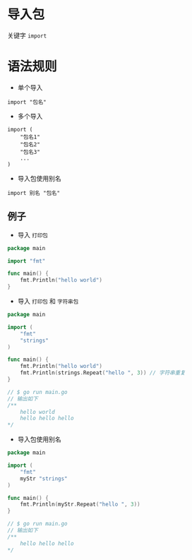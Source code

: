 # 导入包

关键字 `import`

# 语法规则

- 单个导入

```shell
import "包名"
```

- 多个导入

```shell
import (
    "包名1"
    "包名2"
    "包名3"
    ...
)
```

- 导入包使用别名

```shell
import 别名 "包名"
```

## 例子

- 导入 `打印包`

```go
package main

import "fmt"

func main() {
	fmt.Println("hello world")
}
```

- 导入 `打印包` 和 `字符串包`

```go
package main

import (
	"fmt"
	"strings"
)

func main() {
	fmt.Println("hello world")
	fmt.Println(strings.Repeat("hello ", 3)) // 字符串重复
}

// $ go run main.go
// 输出如下
/**
    hello world
    hello hello hello
*/
```

- 导入包使用别名

```go
package main

import (
	"fmt"
	myStr "strings"
)

func main() {
	fmt.Println(myStr.Repeat("hello ", 3))
}

// $ go run main.go
// 输出如下
/**
    hello hello hello
*/
```